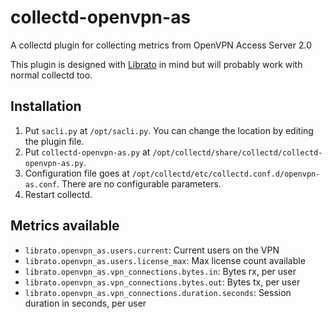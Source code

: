 collectd-openvpn-as
===================

A collectd plugin for collecting metrics from OpenVPN Access Server 2.0

This plugin is designed with [Librato](https://librato.com) in mind but will probably work with normal collectd too.

## Installation

1. Put `sacli.py` at `/opt/sacli.py`. You can change the location by editing the plugin file.
2. Put `collectd-openvpn-as.py` at `/opt/collectd/share/collectd/collectd-openvpn-as.py`.
3. Configuration file goes at `/opt/collectd/etc/collectd.conf.d/openvpn-as.conf`. There are no configurable parameters.
4. Restart collectd.

## Metrics available
* `librato.openvpn_as.users.current`: Current users on the VPN
* `librato.openvpn_as.users.license_max`: Max license count available
* `librato.openvpn_as.vpn_connections.bytes.in`: Bytes rx, per user
* `librato.openvpn_as.vpn_connections.bytes.out`: Bytes tx, per user
* `librato.openvpn_as.vpn_connections.duration.seconds`: Session duration in seconds, per user
